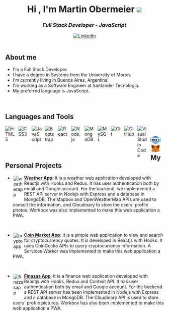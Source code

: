 <h1 align="center">Hi , I'm Martin Obermeier <img src="https://media.giphy.com/media/hvRJCLFzcasrR4ia7z/giphy.gif" width="35"></h1>

<h3 align="center"><i>Full Stack Developer - JavaScript</i></h3>
<div align=center>
    <a href="https://www.linkedin.com/in/martinobermeier87"><img src="https://img.shields.io/badge/Linkedin-0077b5?style=flat&logo=linkedin" alt="LinkedIn" /></a>
</div>
<br />

## About me

- I'm a Full Stack Developer.
- I have a degree in Systems from the University of Morón.
- I'm currently living in Buenos Aires, Argentina.
- I'm working as a Software Engineer at Santander Tecnologia.
- My preferred language is JavaScript.

<br />

## Languages and Tools

<img align="left" alt="HTML5" width="32px" src="https://cdn.jsdelivr.net/gh/devicons/devicon/icons/html5/html5-original.svg" style="padding-right:10px;" />
<img align="left" alt="CSS3" width="32px" src="https://cdn.jsdelivr.net/gh/devicons/devicon/icons/css3/css3-original.svg" style="padding-right:10px;" />
<img align="left" alt="JavaScript" width="32px" src="https://cdn.jsdelivr.net/gh/devicons/devicon/icons/javascript/javascript-original.svg" style="padding-right:10px;" />
<img align="left" alt="Bootstrap" width="32px" src="https://cdn.jsdelivr.net/gh/devicons/devicon/icons/bootstrap/bootstrap-original.svg" style="padding-right:10px;" />
<img align="left" alt="React" width="32px" src="https://cdn.jsdelivr.net/gh/devicons/devicon/icons/react/react-original.svg" style="padding-right:10px;" />
<img align="left" alt="Node.js" width="32px" src="https://cdn.jsdelivr.net/gh/devicons/devicon/icons/nodejs/nodejs-original.svg" style="padding-right:10px;" />
<img align="left" alt="MongoDB" width="32px" src="https://cdn.jsdelivr.net/gh/devicons/devicon/icons/mongodb/mongodb-original.svg" style="padding-right:10px;" />
<img align="left" alt="MySQL" width="32px" src="https://cdn.jsdelivr.net/gh/devicons/devicon/icons/mysql/mysql-original.svg" style="padding-right:10px;" />
<img align="left" alt="Git" width="32px" src="https://cdn.jsdelivr.net/gh/devicons/devicon/icons/git/git-original.svg" style="padding-right:10px;" />
<img align="left" alt="GitHub" width="32px" src="https://user-images.githubusercontent.com/3369400/139447912-e0f43f33-6d9f-45f8-be46-2df5bbc91289.png" style="padding-right:10px;" />
<img align="left" alt="Visual Studio Code" width="32px" src="https://cdn.jsdelivr.net/gh/devicons/devicon/icons/vscode/vscode-original.svg" style="padding-right:10px;" />
<img align="left" alt="Terminal" width="32px" src="./img/terminal-dark.svg" />
<img align="left" alt="Web3" width="32px" src="./img/web-3-icon.svg" />
<img align="left" alt="Web3" width="32px" src="./img/MetaMask_Fox.svg" />
<!-- <img align="left" alt="Terminal" width="32px" src="./img/terminal-light.svg" /> -->

<br />
<br /> 
<br />

## My Personal Projects

<!-- - [**Blockchain Electronic Voting**](https://bevdapp1.surge.sh/): description... -->

- <img align="left" alt="weatherapp" style="padding:2px" width="32px" src="https://mo-clima.netlify.app/weather-icon.png" /> [**Weather App**](https://mo-clima.netlify.app/?target=_blank): It is a weather web application developed with Reactjs with Hooks and Redux. It has user authentication both by email and Google account. For the backend, we implemented a REST API server in Nodejs with Express and a database in MongoDB. The Mapbox and OpenWeatherMap APIs are used to consult the information, and Cloudinary to store the users' profile photos. Workbox was also implemented to make this web application a PWA.

<br />

- <img align="left" alt="cryptoapp" style="padding:2px" width="32px" src="https://mo-cryptos.netlify.app/static/media/logo.a34e2bbb945a0db8ac82.png" /> [**Coin Market App**](https://mo-cryptos.netlify.app/?target=_blank): It is a simple web application to view and search for cryptocurrency quotes. It is developed in Reactjs with Hooks. It uses CoinGecko APIs to query cryptocurrency information. A Services Worker was implemented to make this web application a PWA.

<br />

<!-- - <img align="left" alt="tasksapp" style="padding:2px" width="32px" src="https://mo-tasks.netlify.app/tareas-icono.png" /> [**Tasks App**](https://mo-tasks.netlify.app/): It is a task web application developed with Reactjs with Hooks, Redux and Context API. It has user authentication both by email and Google account. For the backend a REST API server has been implemented in Nodejs with Express and a database in MongoDB. Cloudinary API is used to store users' profile pictures. Workbox was also implemented to make this web application a PWA.

<br /> -->

- <img align="left" alt="finazasapp" style="padding:2px" width="32px" src="https://mo-finanzas-app.netlify.app/favicon.png" /> [**Finazas App**](https://mo-finanzas-app.netlify.app/?target=_blank): It is a finance web application developed with Reactjs with Hooks, Redux and Context API. It has user authentication both by email and Google account. For the backend a REST API server has been implemented in Nodejs with Express and a database in MongoDB. The Cloudinary API is used to store users' profile pictures. Workbox has also been implemented to make this web application a PWA.

<br />
<br />
